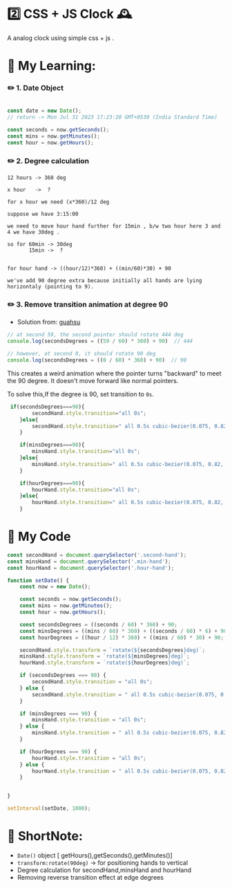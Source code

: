 # 2️⃣  CSS + JS Clock 🕰️

A analog clock using simple css + js .

# 📒 My Learning:

### ✏️ 1. Date Object

```javascript

const date = new Date(); 
// return -> Mon Jul 31 2023 17:23:20 GMT+0530 (India Standard Time)

const seconds = now.getSeconds();
const mins = now.getMinutes();
const hour = now.getHours();
```



### ✏️ 2. Degree calculation

    12 hours -> 360 deg

    x hour   ->  ?

    for x hour we need (x*360)/12 deg

    suppose we have 3:15:00

    we need to move hour hand further for 15min , b/w two hour here 3 and 4 we have 30deg .

    so for 60min -> 30deg
           15min ->  ?


    for hour hand -> ((hour/12)*360) + ((min/60)*30) + 90

    we've add 90 degree extra because initially all hands are lying horizontaly (pointing to 9).


### ✏️ 3. Remove transition animation at degree 90 

* Solution from: [guahsu](https://github.com/guahsu/JavaScript30/tree/master/02_JS-and-CSS-Clock)

```javascript
// at second 59, the second pointer should rotate 444 deg
console.log(secondsDegrees = ((59 / 60) * 360) + 90)  // 444

// however, at second 0, it should rotate 90 deg
console.log(secondsDegrees = ((0 / 60) * 360) + 90)  // 90
```
This creates a weird animation where the pointer turns "backward" to meet the 90 degree. It doesn't move forward like normal pointers.

To solve this,If the degree is 90, set transition to `0s`.
```javascript
 if(secondsDegrees===90){
        secondHand.style.transition="all 0s";
    }else{
        secondHand.style.transition=" all 0.5s cubic-bezier(0.075, 0.82, 0.165, 1)";
    }

    if(minsDegrees===90){
        minsHand.style.transition="all 0s";
    }else{
        minsHand.style.transition=" all 0.5s cubic-bezier(0.075, 0.82, 0.165, 1)";
    }

    if(hourDegrees===90){
        hourHand.style.transition="all 0s";
    }else{
        hourHand.style.transition=" all 0.5s cubic-bezier(0.075, 0.82, 0.165, 1)";
    }

```
# 🎯 My Code

```javascript
const secondHand = document.querySelector('.second-hand');
const minsHand = document.querySelector('.min-hand');
const hourHand = document.querySelector('.hour-hand');

function setDate() {
    const now = new Date();

    const seconds = now.getSeconds();
    const mins = now.getMinutes();
    const hour = now.getHours();

    const secondsDegrees = ((seconds / 60) * 360) + 90;
    const minsDegrees = ((mins / 60) * 360) + ((seconds / 60) * 6) + 90;
    const hourDegrees = ((hour / 12) * 360) + ((mins / 60) * 30) + 90;

    secondHand.style.transform = `rotate(${secondsDegrees}deg)`;
    minsHand.style.transform = `rotate(${minsDegrees}deg)`;
    hourHand.style.transform = `rotate(${hourDegrees}deg)`;

    if (secondsDegrees === 90) {
        secondHand.style.transition = "all 0s";
    } else {
        secondHand.style.transition = " all 0.5s cubic-bezier(0.075, 0.82, 0.165, 1)";
    }

    if (minsDegrees === 90) {
        minsHand.style.transition = "all 0s";
    } else {
        minsHand.style.transition = " all 0.5s cubic-bezier(0.075, 0.82, 0.165, 1)";
    }

    if (hourDegrees === 90) {
        hourHand.style.transition = "all 0s";
    } else {
        hourHand.style.transition = " all 0.5s cubic-bezier(0.075, 0.82, 0.165, 1)";
    }


}

setInterval(setDate, 1000);
```
# 🌈 ShortNote:

+ `Date()` object [ getHours(),getSeconds(),getMinutes()]
+ `transform:rotate(90deg)` -> for positioning hands to vertical
+ Degree calculation for secondHand,minsHand and hourHand
+ Removing reverse transition effect at edge degrees
